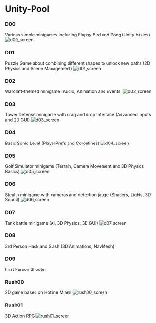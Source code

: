 # Unity-Pool

### D00
Various simple minigames including Flappy Bird and Pong (Unity basics)
![d00_screen](https://i.postimg.cc/9F6nNRKF/flappy.jpg)

### D01
Puzzle Game about combining different shapes to unlock new paths (2D Physics and Scene Management)
![d01_screen](https://i.postimg.cc/wTyrVcWG/puzzle.jpg)

### D02
Warcraft-themed minigame (Audio, Animation and Events)
![d02_screen](https://i.postimg.cc/5t1kfcfh/Warcraft.jpg)

### D03
Tower Defense minigame with drag and drop interface (Advanced Inputs and 2D GUI)
![d03_screen](https://i.postimg.cc/NfncGjnW/towerdefense.jpg)

### D04
Basic Sonic Level (PlayerPrefs and Coroutines)
![d04_screen](https://i.postimg.cc/K8tHXch7/sanic.jpg)

### D05
Golf Simulator minigame (Terrain, Camera Movement and 3D Physics Basics)
![d05_screen](https://i.postimg.cc/sx8Nzv2m/golf.jpg)

### D06
Stealth minigame with cameras and detection jauge (Shaders, Lights, 3D Sound)
![d06_screen](https://i.postimg.cc/25w96H6V/stealth.jpg)

### D07
Tank battle minigame (AI, 3D Physics, 3D GUI)
![d07_screen](https://i.postimg.cc/TP0YPt9W/tank.png)
### D08
3rd Person Hack and Slash (3D Animations, NavMesh)

### D09
First Person Shooter

### Rush00
2D game based on Hotline Miami
![rush00_screen](https://i.postimg.cc/G3SNGSjD/RUSH00.jpg)

### Rush01
3D Action RPG
![rush01_screen](https://i.postimg.cc/bYMHmghP/arpg.png)
